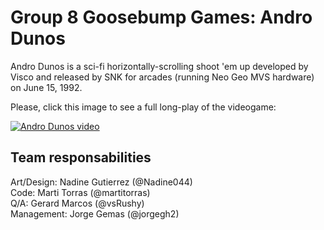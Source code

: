 # Group 8 Goosebump Games: Andro Dunos
Andro Dunos is a sci-fi horizontally-scrolling shoot 'em up developed by Visco and released by SNK for arcades (running Neo Geo MVS hardware) on June 15, 1992.

Please, click this image to see a full long-play of the videogame:

[![Andro Dunos video](https://github.com/jorgegh2/Project1/blob/master/docs/User_Interface/0005.png)](https://www.youtube.com/embed/iQOrXlf34es)

## Team responsabilities
Art/Design: Nadine Gutierrez (@Nadine044)    
Code: Marti Torras (@martitorras)    
Q/A: Gerard Marcos (@vsRushy)    
Management: Jorge Gemas (@jorgegh2)
